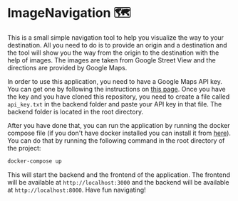 # ImageNavigation 🗺️
This is a small simple navigation tool to help you visualize
the way to your destination. All you need to do is to provide
an origin and a destination and the tool will show you the way
from the origin to the destination with the help of images.
The images are taken from Google Street View and the directions
are provided by Google Maps.

In order to use this application, you need to have a Google Maps API key.
You can get one by following the instructions on 
[this page](https://developers.google.com/maps/documentation/javascript/get-api-key).
Once you have the key and you have cloned this repository, you need to
create a file called `api_key.txt` in the backend folder and paste your
API key in that file. The backend folder is located in the root directory.

After you have done that, you can run the application by running the docker
compose file (if you don't have docker installed you can install it from [here](https://docs.docker.com/get-docker/)). 
You can do that by running the following command in the root
directory of the project:

```bash
docker-compose up
```

This will start the backend and the frontend of the application. The frontend
will be available at `http://localhost:3000` and the backend will be available
at `http://localhost:8000`. Have fun navigating!